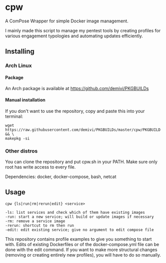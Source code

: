 # cpw

A ComPose Wrapper for simple Docker image management.

I mainly made this script to manage my pentest tools by creating profiles for various engagement typologies and automating updates efficiently.

## Installing

### Arch Linux

#### Package

An Arch package is available at https://github.com/demivi/PKGBUILDs

#### Manual installation

If you don't want to use the repository, copy and paste this into your terminal:
```
wget https://raw.githubusercontent.com/demivi/PKGBUILDs/master/cpw/PKGBUILD && \
makepkg -si
```

### Other distros

You can clone the repository and put cpw.sh in your PATH. Make sure only root has write access to every file.

Dependencies: docker, docker-compose, bash, netcat

## Usage

```
cpw {ls|run|rm|rerun|edit} <service>

-ls: list services and check which of them have existing images
-run: start a new service; will build or update images if necessary
-rm: remove a service image
-rerun: shortcut to rm then run
-edit: edit existing service; give no argument to edit compose file
```

This repository contains profile examples to give you something to start with. Edits of existing Dockerfiles or of the docker-compose.yml file can be done with the edit command. If you want to make more structural changes (removing or creating entirely new profiles), you will have to do so manually.
